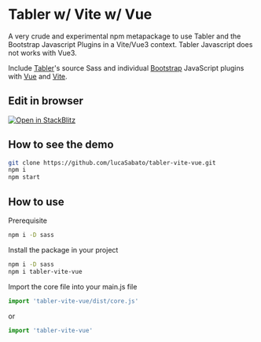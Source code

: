 # Tabler w/ Vite w/ Vue

A very crude and experimental npm metapackage to use Tabler and the Bootstrap Javascript Plugins in a Vite/Vue3 context. Tabler Javascript does not works with Vue3.

Include [Tabler](https://tabler.io)'s source Sass and individual [Bootstrap](https://getbootstrap.com) JavaScript plugins with [Vue](https://vuejs.org) and [Vite](https://vitejs.dev/).

## Edit in browser

[![Open in StackBlitz](https://developer.stackblitz.com/img/open_in_stackblitz.svg)](https://stackblitz.com/github/lucaSabato/tabler-vite-vue/?file=index.html)

## How to see the demo

```sh
git clone https://github.com/lucaSabato/tabler-vite-vue.git
npm i
npm start
```
## How to use

Prerequisite

```sh
npm i -D sass
```
Install the package in your project

```sh
npm i -D sass
npm i tabler-vite-vue
```
Import the core file into your main.js file

```js
import 'tabler-vite-vue/dist/core.js'
```

or


```js
import 'tabler-vite-vue'
```

